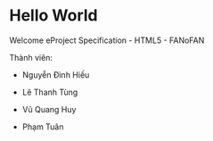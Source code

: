 # Hello World
Welcome eProject Specification - HTML5 - FANoFAN

Thành viên: 

  * Nguyễn Đình Hiếu

  * Lê Thanh Tùng
  
  * Vũ Quang Huy
  
  * Phạm Tuân
